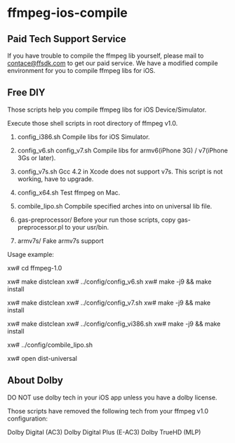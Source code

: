ffmpeg-ios-compile
==================

Paid Tech Support Service
------------------

If you have trouble to compile the ffmpeg lib yourself, please mail to contace@ffsdk.com to get our paid service.
We have a modified compile environment for you to compile ffmpeg libs for iOS.


Free DIY
------------------

Those scripts help you compile ffmpeg libs for iOS Device/Simulator.

Execute those shell scripts in root directory of ffmpeg v1.0.

1) config_i386.sh
Compile libs for iOS Simulator.

2) config_v6.sh config_v7.sh
Compile libs for armv6(iPhone 3G) / v7(iPhone 3Gs or later).

3) config_v7s.sh
Gcc 4.2 in Xcode does not support v7s.
This script is not working, have to upgrade.

4) config_x64.sh
Test ffmpeg on Mac.

5) combile_lipo.sh
Compbile specified arches into on universal lib file.

6) gas-preprocessor/
Before your run those scripts, copy gas-preprocessor.pl to your usr/bin.

7) armv7s/
Fake armv7s support


Usage example:

xw# cd ffmpeg-1.0

xw# make distclean
xw# ../config/config_v6.sh 
xw# make -j9 && make install

xw# make distclean
xw# ../config/config_v7.sh 
xw# make -j9 && make install

xw# make distclean
xw# ../config/config_vi386.sh 
xw# make -j9 && make install

xw# ../config/combile_lipo.sh

xw# open dist-universal



About Dolby
------------------

DO NOT use dolby tech in your iOS app unless you have a dolby license.

Those scripts have removed the following tech from your ffmpeg v1.0 configuration:

Dolby Digital (AC3)
Dolby Digital Plus (E-AC3)
Dolby TrueHD (MLP)

